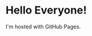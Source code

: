 
<html>
<head>
<title> This is a title that I am thinking of renaming. </title>
</head>
<body>
<h1>Hello Everyone!</h1>
<p>I'm hosted with GitHub Pages.</p>
</body>
</html>
